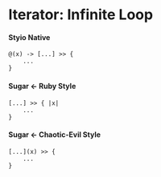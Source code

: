 # Iterator: Infinite Loop

#### Styio Native

```
@(x) -> [...] >> {
    ...
}
```

#### Sugar <- Ruby Style

```
[...] >> { |x|
    ...
}
```

#### Sugar <- Chaotic-Evil Style

```
[...](x) >> {
    ...
}
```

